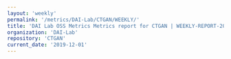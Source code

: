 ```yaml
---
layout: 'weekly'
permalink: '/metrics/DAI-Lab/CTGAN/WEEKLY/'
title: 'DAI Lab OSS Metrics Metrics report for CTGAN | WEEKLY-REPORT-2019-12-01'
organization: 'DAI-Lab'
repository: 'CTGAN'
current_date: '2019-12-01'
---
```

